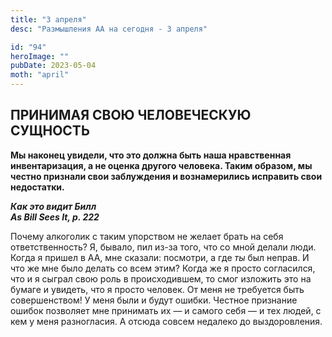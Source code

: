 ```yaml
---
title: "3 апреля"
desc: "Размышления АА на сегодня - 3 апреля"

id: "94"
heroImage: ""
pubDate: 2023-05-04
moth: "april"
---
```


## ПРИНИМАЯ СВОЮ ЧЕЛОВЕЧЕСКУЮ СУЩНОСТЬ

**Мы наконец увидели, что это должна быть наша нравственная инвентаризация, а
не оценка другого человека. Таким образом, мы честно признали свои заблуждения
и вознамерились исправить свои недостатки.**

**_Как это видит Билл  
As Bill Sees It, p. 222_**

Почему алкоголик с таким упорством не желает брать на себя ответственность? Я,
бывало, пил из-за того, что со мной делали люди. Когда я пришел в АА, мне
сказали: посмотри, а где _ты_ был неправ. И что же мне было делать со всем
этим? Когда же я просто согласился, что и я сыграл свою роль в происходившем,
то смог изложить это на бумаге и увидеть, что я просто человек. От меня не
требуется быть совершенством! У меня были и будут ошибки. Честное признание
ошибок позволяет мне принимать их — и самого себя — и тех людей, с кем у меня
разногласия. А отсюда совсем недалеко до выздоровления.

